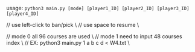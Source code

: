 usage: `python3 main.py [mode] [player1_ID] [player2_ID] [player3_ID] [player4_ID]`

// use left-click to ban/pick \\
// use space to resume \\

// mode 0 all 96 courses are used \\
// mode 1 need to input 48 courses index \\
//  EX: python3 main.py 1 a b c d < W4.txt \\
